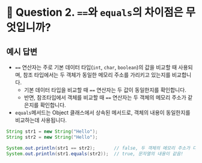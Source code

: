 # 🎤 Question 2. `==`와 `equals`의 차이점은 무엇입니까?

## 예시 답변

- `==` 연산자는 주로 기본 데이터 타입(`int`, `char`, `boolean`)의 값을 비교할 때 사용되며, 참조 타입에서는 두 객체가 동일한 메모리 주소를 가리키고 있는지를 비교합니다.
  - 기본 데이터 타입을 비교할 때 `==` 연산자는 두 값이 동일한지를 확인합니다.
  - 반면, 참조타입에서 객체를 비교할 때 `==` 연산자는 두 객체의 메모리 주소가 같은지를 확인합니다.
- `equals`메서드는 Object 클래스에서 상속된 메서드로, 객체의 내용이 동일한지를 비교하는데 사용됩니다.

```java
String str1 = new String("Hello");
String str2 = new String("Hello");

System.out.println(str1 == str2);       // false, 두 객체의 메모리 주소가 다름!
System.out.println(str1.equals(str2));  // true, 문자열의 내용이 같음!
```

